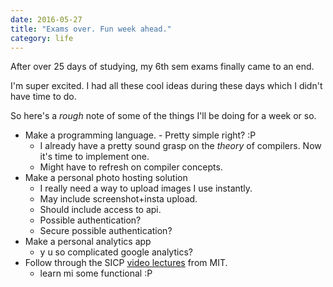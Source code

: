 ```yaml
---
date: 2016-05-27
title: "Exams over. Fun week ahead."
category: life 
---
```


After over 25 days of studying, my 6th sem exams finally came
to an end.

I'm super excited. I had all these cool ideas during these
days which I didn't have time to do.

So here's a *rough* note of some of the things I'll be doing
for a week or so.

<!--more-->

* Make a programming language. - Pretty simple right? :P
  - I already have a pretty sound grasp on the *theory*
of compilers. Now it's time to implement one.
  - Might have to refresh on compiler concepts.
* Make a personal photo hosting solution 
  - I really need a way to upload images I use instantly. 
  - May include screenshot+insta upload. 
  - Should include access to api. 
  - Possible authentication? 
  - Secure possible authentication? 
* Make a personal analytics app 
  - y u so complicated google analytics? 
* Follow through the SICP [video lectures](https://www.youtube.com/playlist?list=PLE18841CABEA24090) from MIT.
  - learn mi some functional :P
